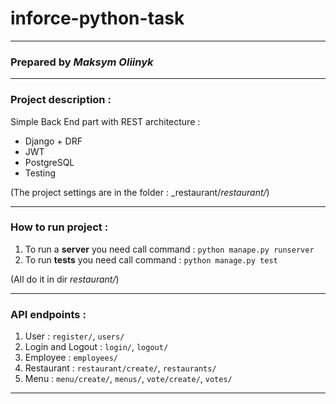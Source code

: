 # inforce-python-task
- - -
### Prepared by _Maksym Oliinyk_
- - -
### Project description :
Simple Back End part with REST architecture :
- Django + DRF
- JWT
- PostgreSQL
- Testing

(The project settings are in the folder : _restaurant/_restaurant/_)
- - - 
### How to run project :
1. To run a **server** you need call command : `python manape.py runserver`
2. To run **tests** you need call command : `python manage.py test`

(All do it in dir _restaurant/_)
- - -
### API endpoints :
1. User : `register/`, `users/`
2. Login and Logout : `login/`, `logout/`
3. Employee : `employees/`
4. Restaurant : `restaurant/create/`, `restaurants/`
5. Menu : `menu/create/`, `menus/`, `vote/create/`, `votes/`
- - -